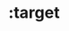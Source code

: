 ---
title: ":target"
category: css
keywords: pseudo-class
last_test_date: "2019-10-28"
test_url: "/tests/css-selectors-pseudo-classes.html"
test_results_url: "https://app.emailonacid.com/app/acidtest/cl8ZYgIGE372fkVVuJkwNJDd7B4JUpo23Nz6qANcSlRUA/list"
stats: {
	apple-mail: {
		macos: {
			"12.4": "n"
		},
		ios: {
            "13.1": "n"
		}
	},
	gmail: {
		desktop-webmail: {
			"2019-10": "n"
		},
		ios: {
			"2019-10": "n"
		},
		android: {
			"2019-10": "n"
		},
        mobile-webmail: {
            "2020-02": "n"
        }
	},
    orange: {
        desktop-webmail: {
            "2019-10": "y",
            "2021-03": "n #2"
        },
        ios: {
            "2019-10": "n"
        },
        android: {
            "2019-10": "y"
        }
    },
	outlook: {
		windows: {
			"2007": "n",
			"2010": "n",
			"2013": "n",
			"2016": "n",
			"2019": "n"
		},
		windows-mail: {
			"2019-10": "n"
		},
		macos: {
			"2019-02": "y"
		},
		outlook-com: {
			"2019-10": "a #1 #2"
		},
		ios: {
			"2019-10": "y"
		},
		android: {
			"2019-10": "y"
		}
	},
    thunderbird: {
        macos: {
            "60.8": "y"
        }
    },
	yahoo: {
		desktop-webmail: {
			"2019-02": "y"
		},
		ios: {
			"2019-02": "y"
		},
		android: {
			"2019-02": "y"
		}
	},
	aol: {
		desktop-webmail: {
			"2019-02": "y"
		},
		ios: {
			"2019-02": "n"
		},
		android: {
			"2019-02": "y"
		}
	},
	samsung-email: {
		android: {
			"6.0.04.6": "y"
		}
	},
    sfr: {
        desktop-webmail: {
            "2020-01":"y"
        },
        ios: {
            "2020-01":"n"
        },
        android: {
            "2020-01":"n"
        }
    },
    protonmail: {
        desktop-webmail: {
            "2020-03":"n"
        },
        ios: {
            "2020-03":"n"
        },
        android: {
            "2020-03":"y"
        }
    },
    hey: {
        desktop-webmail: {
            "2020-06":"n"
        }
    },
    mail-ru: {
        desktop-webmail: {
            "2020-10":"n"
        }
    },
	fastmail: {
		desktop-webmail: {
			"2021-07": "n #2"
		}
	},
    laposte: {
        desktop-webmail: {
            "2021-08": "n #2"
        }
    },
    gmx: {
        desktop-webmail: {
            "2022-07": "y"
        },
        ios: {
            "2022-07": "y"
        },
        android: {
            "2022-07": "n"
        }
    },
    web-de: {
        desktop-webmail: {
            "2022-07": "y"
        },
        ios: {
            "2022-07": "y"
        },
        android: {
            "2022-07": "n"
        }
    },
    ionos-1and1: {
        desktop-webmail: {
            "2022-07": "n"
        },
        android: {
            "2022-07": "n"
        }
    }
}
notes_by_num: {
    "1": "Partial. Only supported on type selectors.",
    "2": "Buggy. Not filtered but doesn't work."
}
links: {
    "Can I use: :target":"https://caniuse.com/#feat=mdn-css_selectors_target",
    "MDN: :target":"https://developer.mozilla.org/en-US/docs/Web/CSS/:target"
}
---